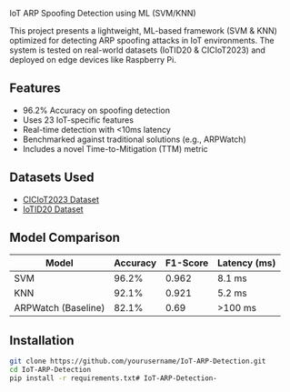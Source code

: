  IoT ARP Spoofing Detection using ML (SVM/KNN)

This project presents a lightweight, ML-based framework (SVM & KNN) optimized for detecting ARP spoofing attacks in IoT environments. The system is tested on real-world datasets (IoTID20 & CICIoT2023) and deployed on edge devices like Raspberry Pi.

## Features

- 96.2% Accuracy on spoofing detection
- Uses 23 IoT-specific features
- Real-time detection with <10ms latency
- Benchmarked against traditional solutions (e.g., ARPWatch)
- Includes a novel Time-to-Mitigation (TTM) metric

## Datasets Used

- [CICIoT2023 Dataset](https://www.unb.ca/cic/datasets/iotdataset-2023.html)
- [IoTID20 Dataset](https://sites.google.com/view/iot-network-intrusion-dataset/home)

## Model Comparison

| Model               | Accuracy | F1-Score | Latency (ms) |
|---------------------|----------|----------|---------------|
| SVM                 | 96.2%    | 0.962    | 8.1 ms        |
| KNN                 | 92.1%    | 0.921    | 5.2 ms        |
| ARPWatch (Baseline) | 82.1%    | 0.69     | >100 ms       |

## Installation

```bash
git clone https://github.com/yourusername/IoT-ARP-Detection.git
cd IoT-ARP-Detection
pip install -r requirements.txt# IoT-ARP-Detection-
